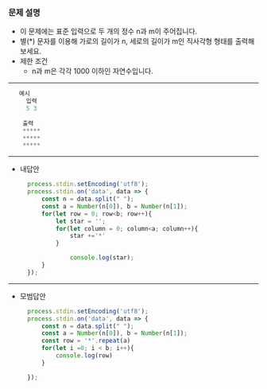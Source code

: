 ### 문제 설명
- 이 문제에는 표준 입력으로 두 개의 정수 n과 m이 주어집니다.
- 별(*) 문자를 이용해 가로의 길이가 n, 세로의 길이가 m인 직사각형 형태를 출력해보세요.
- 제한 조건
  - n과 m은 각각 1000 이하인 자연수입니다.
- - -
```javascript
   예시
     입력
     5 3
  
    출력
    *****
    *****
    *****
```
- - -
- 내답안
  ```javascript
    process.stdin.setEncoding('utf8');
    process.stdin.on('data', data => {
        const n = data.split(" ");
        const a = Number(n[0]), b = Number(n[1]);
        for(let row = 0; row<b; row++){
            let star = '';
            for(let column = 0; column<a; column++){
                star +='*'
            }

                console.log(star);
        }
    });
  ``` 
- - -
- 모범답안
  ```javascript
    process.stdin.setEncoding('utf8');
    process.stdin.on('data', data => {
        const n = data.split(" ");
        const a = Number(n[0]), b = Number(n[1]);
        const row = '*'.repeat(a)
        for(let i =0; i < b; i++){
            console.log(row)
        }

    });
  ```
